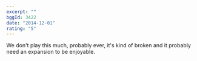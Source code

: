 ```yaml
---
excerpt: ""
bggId: 3422
date: "2014-12-01"
rating: "5"
---
```


We don't play this much, probably ever, it's kind of broken and it probably need an expansion to be enjoyable.
